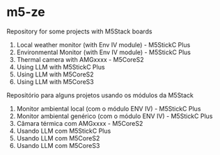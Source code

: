 # m5-ze
Repository for some projects with M5Stack boards

1) Local weather monitor (with Env IV module) - M5StickC Plus
2) Environmental Monitor (with Env IV module) - M5StickC Plus
3) Thermal camera with AMGxxxx - M5CoreS2
4) Using LLM with M5StickC Plus
5) Using LLM with M5CoreS2
6) Using LLM with M5CoreS3

Repositório para alguns projetos usando os módulos da M5Stack

1) Monitor ambiental local (com o módulo ENV IV) - M5StickC Plus
2) Monitor ambiental genérico (com o módulo ENV IV) - M5StickC Plus
3) Câmara térmica com AMGxxxx - M5CoreS2
4) Usando LLM com M5StickC Plus
5) Usando LLM com M5CoreS2
6) Usando LLM com M5CoreS3
